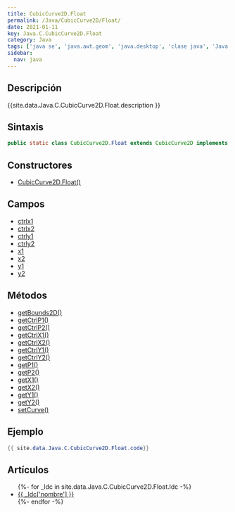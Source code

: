 ```yaml
---
title: CubicCurve2D.Float
permalink: /Java/CubicCurve2D/Float/
date: 2021-01-11
key: Java.C.CubicCurve2D.Float
category: Java
tags: ['java se', 'java.awt.geom', 'java.desktop', 'clase java', 'Java 1.2']
sidebar: 
  nav: java
---
```


## Descripción
{{site.data.Java.C.CubicCurve2D.Float.description }}

## Sintaxis
~~~java
public static class CubicCurve2D.Float extends CubicCurve2D implements Serializable
~~~

## Constructores
* [CubicCurve2D.Float()](/Java/CubicCurve2D/Float/CubicCurve2D/Float/)

## Campos
* [ctrlx1](/Java/CubicCurve2D/Float/ctrlx1)
* [ctrlx2](/Java/CubicCurve2D/Float/ctrlx2)
* [ctrly1](/Java/CubicCurve2D/Float/ctrly1)
* [ctrly2](/Java/CubicCurve2D/Float/ctrly2)
* [x1](/Java/CubicCurve2D/Float/x1)
* [x2](/Java/CubicCurve2D/Float/x2)
* [y1](/Java/CubicCurve2D/Float/y1)
* [y2](/Java/CubicCurve2D/Float/y2)

## Métodos
* [getBounds2D()](/Java/CubicCurve2D/Float/getBounds2D)
* [getCtrlP1()](/Java/CubicCurve2D/Float/getCtrlP1)
* [getCtrlP2()](/Java/CubicCurve2D/Float/getCtrlP2)
* [getCtrlX1()](/Java/CubicCurve2D/Float/getCtrlX1)
* [getCtrlX2()](/Java/CubicCurve2D/Float/getCtrlX2)
* [getCtrlY1()](/Java/CubicCurve2D/Float/getCtrlY1)
* [getCtrlY2()](/Java/CubicCurve2D/Float/getCtrlY2)
* [getP1()](/Java/CubicCurve2D/Float/getP1)
* [getP2()](/Java/CubicCurve2D/Float/getP2)
* [getX1()](/Java/CubicCurve2D/Float/getX1)
* [getX2()](/Java/CubicCurve2D/Float/getX2)
* [getY1()](/Java/CubicCurve2D/Float/getY1)
* [getY2()](/Java/CubicCurve2D/Float/getY2)
* [setCurve()](/Java/CubicCurve2D/Float/setCurve)

## Ejemplo
~~~java
{{ site.data.Java.C.CubicCurve2D.Float.code}}
~~~

## Artículos
<ul>
{%- for _ldc in site.data.Java.C.CubicCurve2D.Float.ldc -%}
   <li>
       <a href="{{_ldc['url'] }}">{{ _ldc['nombre'] }}</a>
   </li>
{%- endfor -%}
</ul>
